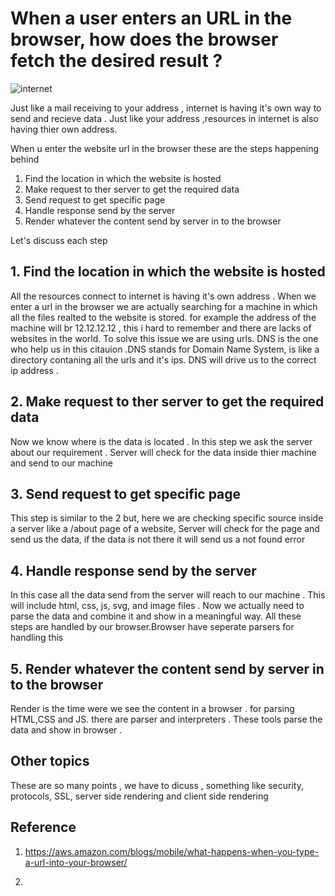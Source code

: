 # When a user enters an URL in the browser, how does the browser fetch the desired result ?

![internet](https://images.pexels.com/photos/159304/network-cable-ethernet-computer-159304.jpeg?auto=compress&cs=tinysrgb&w=1260&h=750&dpr=1)

Just like a mail receiving to your address , internet is having it's own way to send and recieve data . Just like your address ,resources in internet is also having thier own address.  

When u enter the website url in the browser these are the steps happening behind
1. Find the location in which the website is hosted
2. Make request to ther server to get the required data
3. Send request to get specific page
4. Handle response send by the server 
5. Render whatever the content send by server in to the browser

Let's discuss each step

## 1. Find the location in which the website is hosted
All the resources connect to internet is having it's own address . When we enter a url in the browser we are actually searching for a machine in which all the files realted to the website is stored. for example the address of the machine will br 12.12.12.12 , this i hard to remember and there are lacks of websites in the world. To solve this issue we are using urls. DNS is the one who help us in this citauion .DNS stands for Domain Name System, is like a directory contaning all the urls and it's ips. DNS will drive us to the correct ip address . 

## 2. Make request to ther server to get the required data
Now we know where is the data is located . In this step we ask the server about our requirement . Server will check for the data inside thier machine and send to our machine
## 3.  Send request to get specific page
 This step is similar to the 2 but, here we are checking specific source inside a server like a /about page of a website, Server will check for the page and send us the data, if the data is not there it will send us a not found error
## 4. Handle response send by the server 
In this case all the data send from the server will reach to our machine . This will include html, css, js, svg, and image files . Now we actually need to parse the data and combine it and show in a meaningful way. All these steps are handled by our browser.Browser have seperate parsers for handling this
## 5. Render whatever the content send by server in to the browser
Render is the time were we see the content in a browser . for parsing HTML,CSS and JS. there are parser and interpreters . These tools parse the data and show in browser . 

## Other topics
These are so many points , we have to dicuss , something like security, protocols, SSL, server side rendering and client side rendering 
 

 

















## Reference
1. https://aws.amazon.com/blogs/mobile/what-happens-when-you-type-a-url-into-your-browser/

2.  